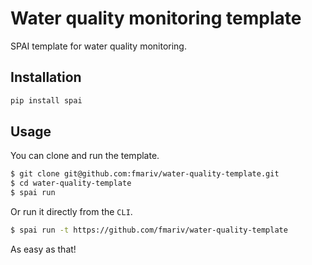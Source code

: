# Water quality monitoring template

SPAI template for water quality monitoring.

## Installation

```sh
pip install spai
```

## Usage

You can clone and run the template.

```sh
$ git clone git@github.com:fmariv/water-quality-template.git
$ cd water-quality-template
$ spai run
```

Or run it directly from the `CLI`.

```sh
$ spai run -t https://github.com/fmariv/water-quality-template
```

As easy as that!
